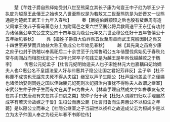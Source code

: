 <!-- { "loadSidebar": true } -->
　　楚【芊姓子爵自熊绎始受封八世至熊渠立其长子康为句亶王中子红为鄂王少子执庇为越章王此僭王之始也又八世至熊仪是为若敖又二世至熊防是为蚡晋又一世熊通是为楚武王武王十九年入春秋】
　　秦【嬴姓伯爵颛顼之后也殷有蜚亷周有造父周孝王使非子畜马蕃息分土为附庸邑之秦六世至襄公将兵救周送平王东迁有功封为诸侯襄公卒文公立文公四十四年是为隐公元年又六世至穆公任好十五年鲁僖公十五年始见春秋】
　　呉【姬姓子爵自大伯祚呉五世至周章而武王克殷因封之呉又十四世至寿梦而呉始益大称王鲁成公七年始见春秋】
　　越【其先禹之苖裔少康之庶子也封于防稽以奉禹祀后二十余世至于允常鲁昭公五年偕楚伐呉始见于春秋允常与阖闾战而相怨伐定公十四年允常卒子句践立是为越王是年呉伐越越败之于檇李】
　　传惠公元妃孟子【杜言元妃明始适夫人也子宋姓林元大也嘉耦曰妃始嫡夫人也○惠公名不皇諡法爱人好与曰惠其子隐公让国之君妃芳非反】孟子卒【杜不称薨不成丧也无諡先夫死不得从夫諡】继室以声子生隠公【杜声諡也盖孟子之侄娣也诸侯始娶则同姓之国以侄娣媵元妃死则次妃摄治内事犹不得称夫人故谓之继室】宋武公生仲子仲子生而有文在其手曰为鲁夫人【林盖手理自然成文字如鲁季友有文在其手曰友唐叔有文在其手曰虞之类】故仲子归于我【杜妇人谓嫁曰归以手理自然成字有若天命故嫁之于鲁】生桓公而惠公薨【杜言归鲁而生男惠公不以桓生之年薨】是以隠公立而奉之【杜隠公继室之子当嗣世以祯祥之故追成父志为桓尚少是以立为太子帅国人奉之为经元年春不书即位传】
